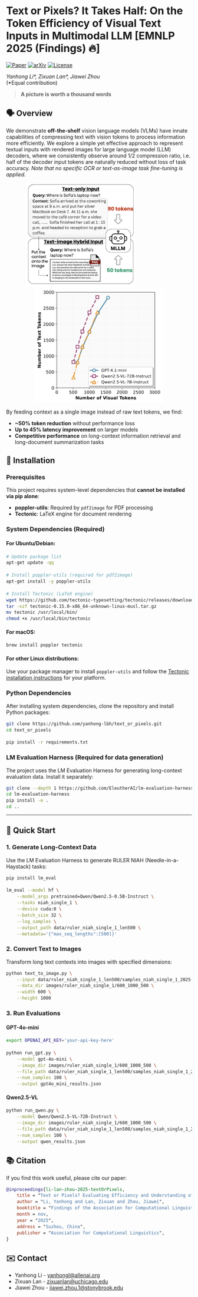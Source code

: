 # Text or Pixels? It Takes Half: On the Token Efficiency of Visual Text Inputs in Multimodal LLM [EMNLP 2025 (Findings) 🔥]
[![Paper](https://img.shields.io/badge/Paper-EMNLP%202025-blue)](https://github.com/yanhong-lbh/text_or_pixels)
<a href="https://arxiv.org/abs/2510.18279" target="_blank">
    <img alt="arXiv" src="https://img.shields.io/badge/arXiv-2510.18279-red?logo=arxiv" height="20" /></a>
[![License](https://img.shields.io/badge/License-MIT-green.svg)](LICENSE)

*Yanhong Li\*, Zixuan Lan\*, Jiawei Zhou*  
(\*Equal contribution)

> **A picture is worth a thousand words**



## 🗣️ Overview 

We demonstrate **off-the-shelf** vision language models (VLMs) have innate capabilities of compressing text with vision tokens to process information more efficiently. We explore a simple yet effective approach to represent textual inputs with rendered images for large language model (LLM) decoders, where we consistently observe around 1/2 compression ratio, i.e. half of the decoder input tokens are naturally reduced without loss of task accuracy. _Note that no specific OCR or text-as-image task fine-tuning is applied._


<p align="center">
    <img src="images/vllm_pipeline.png" width="300" style="margin-bottom: 0.2; margin-right: 100px;"/><img src="images/text_token_tolerance.png" width="350" style="margin-bottom: 0.2;"/>
<p>


By feeding context as a single image instead of raw text tokens, we find:

- **~50% token reduction** without performance loss
- **Up to 45% latency improvement** on larger models
- **Competitive performance** on long-context information retrieval and long-document summarization tasks

<!-- <img src="images/text_token_tolerance.png" alt="Text Token Tolerance" width="50%">
*Figure 2: Text token tolerance analysis. The maximum text tokens that can be preserved without accuracy loss, plotted against the visual tokens generated from the image. Results show a consistent reduction of roughly 1/2 in decoder tokens.* -->



## 🧩 Installation

### Prerequisites

This project requires system-level dependencies that **cannot be installed via pip alone**:
- **poppler-utils**: Required by `pdf2image` for PDF processing
- **Tectonic**: LaTeX engine for document rendering

### System Dependencies (Required)

#### For Ubuntu/Debian:

```bash
# Update package list
apt-get update -qq

# Install poppler-utils (required for pdf2image)
apt-get install -y poppler-utils

# Install Tectonic (LaTeX engine)
wget https://github.com/tectonic-typesetting/tectonic/releases/download/tectonic%400.15.0/tectonic-0.15.0-x86_64-unknown-linux-musl.tar.gz
tar -xzf tectonic-0.15.0-x86_64-unknown-linux-musl.tar.gz
mv tectonic /usr/local/bin/
chmod +x /usr/local/bin/tectonic
```

#### For macOS:

```bash
brew install poppler tectonic
```

#### For other Linux distributions:

Use your package manager to install `poppler-utils` and follow the [Tectonic installation instructions](https://tectonic-typesetting.github.io/en-US/install.html) for your platform.

### Python Dependencies

After installing system dependencies, clone the repository and install Python packages:

```bash
git clone https://github.com/yanhong-lbh/text_or_pixels.git
cd text_or_pixels

pip install -r requirements.txt
```

### LM Evaluation Harness (Required for data generation)

The project uses the LM Evaluation Harness for generating long-context evaluation data. Install it separately:

```bash
git clone --depth 1 https://github.com/EleutherAI/lm-evaluation-harness
cd lm-evaluation-harness
pip install -e .
cd ..
```
---

## 🚀 Quick Start

### 1. Generate Long-Context Data

Use the LM Evaluation Harness to generate RULER NIAH (Needle-in-a-Haystack) tasks:

```bash
pip install lm_eval

lm_eval --model hf \
    --model_args pretrained=Qwen/Qwen2.5-0.5B-Instruct \
    --tasks niah_single_1 \
    --device cuda:0 \
    --batch_size 32 \
    --log_samples \
    --output_path data/ruler_niah_single_1_len500 \
    --metadata='{"max_seq_lengths":[500]}'
```

### 2. Convert Text to Images

Transform long text contexts into images with specified dimensions:

```bash
python text_to_image.py \
    --input data/ruler_niah_single_1_len500/samples_niah_single_1_2025-06-27T15-36-26.531929.jsonl \
    --data_dir images/ruler_niah_single_1/600_1000_500 \
    --width 600 \
    --height 1000
```

### 3. Run Evaluations

#### GPT-4o-mini

```bash
export OPENAI_API_KEY='your-api-key-here'

python run_gpt.py \
    --model gpt-4o-mini \
    --image_dir images/ruler_niah_single_1/600_1000_500 \
    --file_path data/ruler_niah_single_1_len500/samples_niah_single_1_2025-06-27T15-36-26.531929.jsonl \
    --num_samples 100 \
    --output gpt4o_mini_results.json
```

#### Qwen2.5-VL

```bash
python run_qwen.py \
    --model Qwen/Qwen2.5-VL-72B-Instruct \
    --image_dir images/ruler_niah_single_1/600_1000_500 \
    --file_path data/ruler_niah_single_1_len500/samples_niah_single_1_2025-06-27T15-36-26.531929.jsonl \
    --num_samples 100 \
    --output qwen_results.json
```
<!-- 
---

## Key Results

### RULER S-NIAH (Long-Context Retrieval)

| Model | Text Tokens | Visual Tokens | Compression | Accuracy |
|-------|-------------|---------------|-------------|----------|
| GPT-4.1-mini | 1,000 | 442 | 56% | 99% |
| Qwen2.5-VL-72B | 1,000 | 418 | 58% | 97% |

### CNN/DailyMail (Document Summarization)

| Model | Method | Tokens | ROUGE-1 | ROUGE-2 | ROUGE-L |
|-------|--------|--------|---------|---------|---------|
| GPT-4.1-mini | Text-only | 693 | 23.78 | 8.60 | 16.26 |
| GPT-4.1-mini | Text-as-image | 225 (-67%) | 21.98 | 7.40 | 15.31 |
| Qwen2.5-VL-72B | Text-only | 726 | 25.18 | 9.47 | 17.70 |
| Qwen2.5-VL-72B | Text-as-image | 279 (-62%) | 23.28 | 7.54 | 15.53 |


--- -->

## 📚 Citation

If you find this work useful, please cite our paper:

```bibtex
@inproceedings{li-lan-zhou-2025-textOrPixels,
    title = "Text or Pixels? Evaluating Efficiency and Understanding of LLMs with Visual Text Inputs",
    author = "Li, Yanhong and Lan, Zixuan and Zhou, Jiawei",
    booktitle = "Findings of the Association for Computational Linguistics: EMNLP 2025",
    month = nov,
    year = "2025",
    address = "Suzhou, China",
    publisher = "Association for Computational Linguistics",
}
```

## ✉️ Contact

- Yanhong Li - [yanhongl@allenai.org](mailto:yanhongl@allenai.org)
- Zixuan Lan - [zixuanlan@uchicago.edu](mailto:zixuanlan@uchicago.edu)
- Jiawei Zhou - [jiawei.zhou.1@stonybrook.edu](mailto:jiawei.zhou.1@stonybrook.edu)

